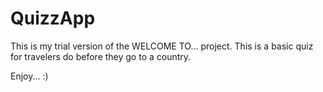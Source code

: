 # QuizzApp

This is my trial version of the WELCOME TO... project. This is a basic quiz for travelers do before they go to a country.

Enjoy... :)
